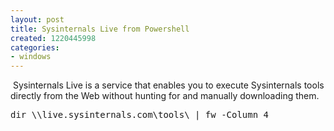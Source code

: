 ```yaml
---
layout: post
title: Sysinternals Live from Powershell
created: 1220445998
categories:
- windows
---
```

<p>&nbsp;Sysinternals Live is a service that enables you to execute Sysinternals tools directly from the Web without hunting for and manually downloading them.</p>
<pre>
dir \\live.sysinternals.com\tools\ | fw -Column 4
&nbsp;</pre>
<p>&nbsp;</p>
